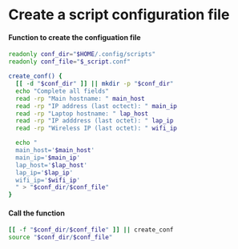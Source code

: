 # Create a script configuration file

#### Function to create the configuation file
```bash
readonly conf_dir="$HOME/.config/scripts"
readonly conf_file="$_script.conf"

create_conf() {
  [[ -d "$conf_dir" ]] || mkdir -p "$conf_dir"
  echo "Complete all fields"
  read -rp "Main hostname: " main_host
  read -rp "IP address (last octect): " main_ip
  read -rp "Laptop hostname: " lap_host
  read -rp "IP adddress (last octet): " lap_ip
  read -rp "Wireless IP (last octet): " wifi_ip

  echo "
  main_host='$main_host'
  main_ip='$main_ip'
  lap_host='$lap_host'
  lap_ip='$lap_ip'
  wifi_ip='$wifi_ip'
  " > "$conf_dir/$conf_file"
}
```
#### Call the function
```bash
[[ -f "$conf_dir/$conf_file" ]] || create_conf
source "$conf_dir/$conf_file"
```